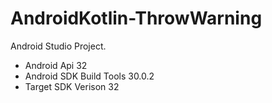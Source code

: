 # AndroidKotlin-ThrowWarning
Android Studio Project.

- Android Api 32
- Android SDK Build Tools 30.0.2
- Target SDK Verison 32